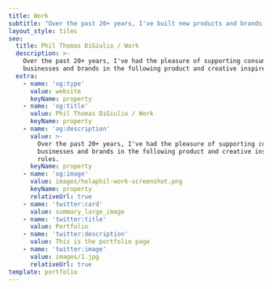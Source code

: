 ```yaml
---
title: Work
subtitle: "Over the past 20+ years, I've built new products and brands consumers, businesses and brands across many product and creative inspired roles.\_ You will find some of those roles listed below."
layout_style: tiles
seo:
  title: Phil Thomas DiGiulio / Work
  description: >-
    Over the past 20+ years, I've had the pleasure of supporting consumers,
    businesses and brands in the following product and creative inspired roles. 
  extra:
    - name: 'og:type'
      value: website
      keyName: property
    - name: 'og:title'
      value: Phil Thomas DiGiulio / Work
      keyName: property
    - name: 'og:description'
      value: >-
        Over the past 20+ years, I've had the pleasure of supporting consumers,
        businesses and brands in the following product and creative inspired
        roles. 
      keyName: property
    - name: 'og:image'
      value: images/holaphil-work-screenshot.png
      keyName: property
      relativeUrl: true
    - name: 'twitter:card'
      value: summary_large_image
    - name: 'twitter:title'
      value: Portfolio
    - name: 'twitter:description'
      value: This is the portfolio page
    - name: 'twitter:image'
      value: images/1.jpg
      relativeUrl: true
template: portfolio
---
```

